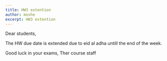 ```yaml
---
title: HW3 extention
author: moshe
excerpt: HW3 extention
---
```


Dear students,


The HW due date is extended due to eid al adha untill the end of the week.


Good luck in your exams,
Ther course staff



